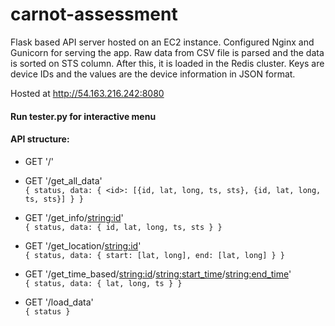 # carnot-assessment

Flask based API server hosted on an EC2 instance. Configured Nginx and Gunicorn for serving the app.
Raw data from CSV file is parsed and the data is sorted on STS column. After this, it is loaded in the Redis cluster.
Keys are device IDs and the values are the device information in JSON format.

Hosted at http://54.163.216.242:8080

#### Run tester.py for interactive menu

#### API structure: 
- GET '/'

- GET '/get_all_data'\
 ``
 {
 	status,
 	data: {
 		<id>: [{id, lat, long, ts, sts}, {id, lat, long, ts, sts}]
 	}
 }
``
- GET '/get_info/<string:id>'\
 ``
 {
 	status,
 	data: {
 		id,
 		lat,
 		long,
 		ts,
 		sts
 	}
 }
``
- GET '/get_location/<string:id>'\
``
{
	status,
	data: {
		start: [lat, long],
		end: [lat, long]
	}
}
``
- GET '/get_time_based/<string:id>/<string:start_time>/<string:end_time>'\
``
{
	status,
	data: {
		lat,
		long,
		ts
	}
}
``
- GET '/load_data'\
``
{
	status
}
``
